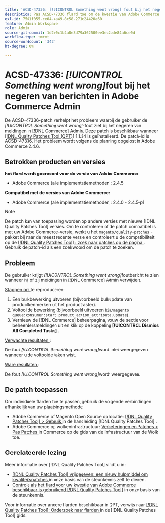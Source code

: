 ```yaml
---
title: 'ACSD-47336: [!UICONTROL Something went wrong] fout bij het negeren van berichten in Adobe Commerce Admin'
description: Pas ACSD-47336 flard toe om de kwestie van Adobe Commerce te bevestigen waar de gebruiker [!UICONTROL Something went wrong] fout ziet wanneer het verwerpen van berichten in  [!DNL Commerce]  Admin.
exl-id: 7561f055-ce04-4a49-8c58-271c24420a60
feature: Admin Workspace
role: Admin
source-git-commit: 1d2e0c1b4a8e3d79a362500ee3ec7bde84a6ce0d
workflow-type: tm+mt
source-wordcount: '342'
ht-degree: 0%

---
```


# ACSD-47336: _[!UICONTROL Something went wrong]_&#x200B;fout bij het negeren van berichten in Adobe Commerce Admin

De ACSD-47336-patch verhelpt het probleem waarbij de gebruiker de _[!UICONTROL Something went wrong]_-fout ziet bij het negeren van meldingen in [!DNL Commerce] Admin. Deze patch is beschikbaar wanneer [[!DNL Quality Patches Tool (QPT)]](/help/announcements/adobe-commerce-announcements/magento-quality-patches-released-new-tool-to-self-serve-quality-patches.md) 1.1.24 is geïnstalleerd. De patch-id is ACSD-47336. Het probleem wordt volgens de planning opgelost in Adobe Commerce 2.4.6.

## Betrokken producten en versies

**het flard wordt gecreeerd voor de versie van Adobe Commerce:**

* Adobe Commerce (alle implementatiemethoden): 2.4.5

**Compatibel met de versies van Adobe Commerce:**

* Adobe Commerce (alle implementatiemethoden): 2.4.0 - 2.4.5-p1

>[!NOTE]
>
>De patch kan van toepassing worden op andere versies met nieuwe [!DNL Quality Patches Tool] versies. Om te controleren of de patch compatibel is met uw Adobe Commerce-versie, werkt u het `magento/quality-patches` -pakket bij naar de meest recente versie en controleert u de compatibiliteit op de [[!DNL Quality Patches Tool] : zoek naar patches op de pagina ](https://experienceleague.adobe.com/tools/commerce-quality-patches/index.html?lang=nl-NL) . Gebruik de patch-id als een zoekwoord om de patch te zoeken.

## Probleem

De gebruiker krijgt _[!UICONTROL Something went wrong]_&#x200B;foutbericht te zien wanneer hij of zij meldingen in [!DNL Commerce] Admin verwijdert.

<u> Stappen om </u> te reproduceren:

1. Een bulkbewerking uitvoeren (bijvoorbeeld bulkupdate van productkenmerken uit het productraster).
1. Voltooi de bewerking (bijvoorbeeld uitvoeren `bin/magento queue:consumer:start product_action_attribute.update`).
1. Vernieuw de [!DNL Commerce] beheerpagina, vouw de sectie voor beheerdersmeldingen uit en klik op de koppeling **[!UICONTROL Dismiss All Completed Tasks]** .

<u> Verwachte resultaten </u>:

De fout _[!UICONTROL Something went wrong]_&#x200B;wordt niet weergegeven wanneer u de voltooide taken wist.

<u> Ware resultaten </u>:

De fout _[!UICONTROL Something went wrong]_&#x200B;wordt weergegeven.

## De patch toepassen

Om individuele flarden toe te passen, gebruik de volgende verbindingen afhankelijk van uw plaatsingsmethode:

* Adobe Commerce of Magento Open Source op locatie: [[!DNL Quality Patches Tool]  > Gebruik ](https://experienceleague.adobe.com/docs/commerce-operations/tools/quality-patches-tool/usage.html?lang=nl-NL) in de handleiding [!DNL Quality Patches Tool] .
* Adobe Commerce op wolkeninfrastructuur: [ Verbeteringen en Patches > Pas Patches ](https://experienceleague.adobe.com/docs/commerce-cloud-service/user-guide/develop/upgrade/apply-patches.html?lang=nl-NL) in Commerce op de gids van de Infrastructuur van de Wolk toe.

## Gerelateerde lezing

Meer informatie over [!DNL Quality Patches Tool] vindt u in:

* [[!DNL Quality Patches Tool]  vrijgegeven: een nieuw hulpmiddel om kwaliteitspatches ](/help/announcements/adobe-commerce-announcements/magento-quality-patches-released-new-tool-to-self-serve-quality-patches.md) in onze basis van de steunkennis zelf te dienen.
* [ Controle als het flard voor uw kwestie van Adobe Commerce beschikbaar is gebruikend  [!DNL Quality Patches Tool]](/help/support-tools/patches-available-in-qpt-tool/check-patch-for-magento-issue-with-magento-quality-patches.md) in onze basis van de steunkennis.

Voor informatie over andere flarden beschikbaar in QPT, verwijs naar [[!DNL Quality Patches Tool]: Onderzoek naar flarden ](https://experienceleague.adobe.com/tools/commerce-quality-patches/index.html?lang=nl-NL) in de [!DNL Quality Patches Tool] gids.
